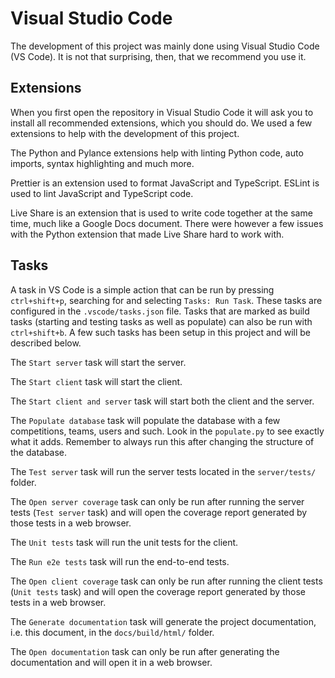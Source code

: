 # Visual Studio Code

The development of this project was mainly done using Visual Studio Code (VS Code).
It is not that surprising, then, that we recommend you use it.

## Extensions

When you first open the repository in Visual Studio Code it will ask you to install all recommended extensions, which you should do.
We used a few extensions to help with the development of this project.

The Python and Pylance extensions help with linting Python code, auto imports, syntax highlighting and much more.

Prettier is an extension used to format JavaScript and TypeScript.
ESLint is used to lint JavaScript and TypeScript code.

[comment]: # ("is used to lint JavaScript" what is lint? It's not explained)

Live Share is an extension that is used to write code together at the same time, much like a Google Docs document.
There were however a few issues with the Python extension that made Live Share hard to work with.

## Tasks

A task in VS Code is a simple action that can be run by pressing `ctrl+shift+p`, searching for and selecting `Tasks: Run Task`.
These tasks are configured in the `.vscode/tasks.json` file.
Tasks that are marked as build tasks (starting and testing tasks as well as populate) can also be run with `ctrl+shift+b`.
A few such tasks has been setup in this project and will be described below.

The `Start server` task will start the server.

The `Start client` task will start the client.

The `Start client and server` task will start both the client and the server.

The `Populate database` task will populate the database with a few competitions, teams, users and such. Look in the `populate.py` to see exactly what it adds. Remember to always run this after changing the structure of the database.

The `Test server` task will run the server tests located in the `server/tests/` folder.

The `Open server coverage` task can only be run after running the server tests (`Test server` task) and will open the coverage report generated by those tests in a web browser.

The `Unit tests` task will run the unit tests for the client.

The `Run e2e tests` task will run the end-to-end tests.

The `Open client coverage` task can only be run after running the client tests (`Unit tests` task) and will open the coverage report generated by those tests in a web browser.

The `Generate documentation` task will generate the project documentation, i.e. this document, in the `docs/build/html/` folder.

The `Open documentation` task can only be run after generating the documentation and will open it in a web browser.
